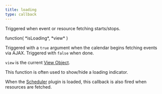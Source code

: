 ```yaml
---
title: loading
type: callback
---
```


Triggered when event or resource fetching starts/stops.

<div class='spec' markdown='1'>
function( *isLoading*, *view* )
</div>

Triggered with a `true` argument when the calendar begins fetching events via AJAX. Triggered with `false` when done.

`view` is the current [View Object](view-object).

This function is often used to show/hide a loading indicator.

When the [Scheduler](scheduler) plugin is loaded, this callback is also fired when resources are fetched.
